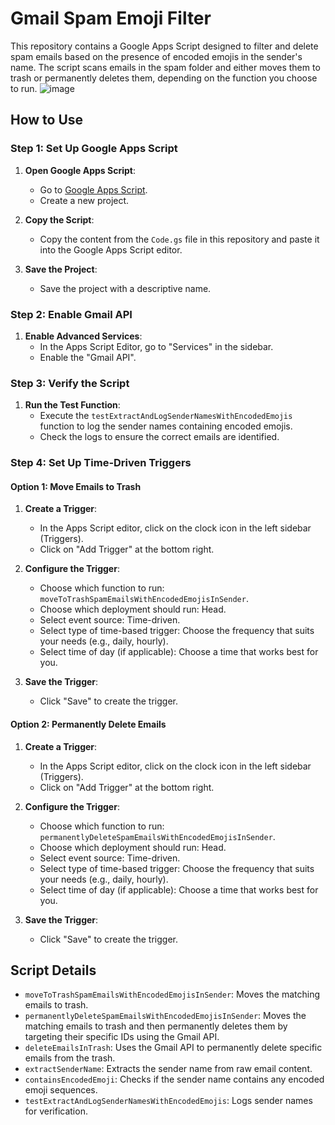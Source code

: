 # Gmail Spam Emoji Filter

This repository contains a Google Apps Script designed to filter and delete spam emails based on the presence of encoded emojis in the sender's name. The script scans emails in the spam folder and either moves them to trash or permanently deletes them, depending on the function you choose to run.
![image](https://github.com/user-attachments/assets/5da4aa12-3d24-44ab-8bb3-cff85857477d)

## How to Use

### Step 1: Set Up Google Apps Script

1. **Open Google Apps Script**:
   - Go to [Google Apps Script](https://script.google.com/).
   - Create a new project.

2. **Copy the Script**:
   - Copy the content from the `Code.gs` file in this repository and paste it into the Google Apps Script editor.

3. **Save the Project**:
   - Save the project with a descriptive name.

### Step 2: Enable Gmail API

1. **Enable Advanced Services**:
   - In the Apps Script Editor, go to "Services" in the sidebar.
   - Enable the "Gmail API".

### Step 3: Verify the Script

1. **Run the Test Function**:
   - Execute the `testExtractAndLogSenderNamesWithEncodedEmojis` function to log the sender names containing encoded emojis.
   - Check the logs to ensure the correct emails are identified.

### Step 4: Set Up Time-Driven Triggers

#### Option 1: Move Emails to Trash

1. **Create a Trigger**:
   - In the Apps Script editor, click on the clock icon in the left sidebar (Triggers).
   - Click on "Add Trigger" at the bottom right.

2. **Configure the Trigger**:
   - Choose which function to run: `moveToTrashSpamEmailsWithEncodedEmojisInSender`.
   - Choose which deployment should run: Head.
   - Select event source: Time-driven.
   - Select type of time-based trigger: Choose the frequency that suits your needs (e.g., daily, hourly).
   - Select time of day (if applicable): Choose a time that works best for you.

3. **Save the Trigger**:
   - Click "Save" to create the trigger.

#### Option 2: Permanently Delete Emails

1. **Create a Trigger**:
   - In the Apps Script editor, click on the clock icon in the left sidebar (Triggers).
   - Click on "Add Trigger" at the bottom right.

2. **Configure the Trigger**:
   - Choose which function to run: `permanentlyDeleteSpamEmailsWithEncodedEmojisInSender`.
   - Choose which deployment should run: Head.
   - Select event source: Time-driven.
   - Select type of time-based trigger: Choose the frequency that suits your needs (e.g., daily, hourly).
   - Select time of day (if applicable): Choose a time that works best for you.

3. **Save the Trigger**:
   - Click "Save" to create the trigger.

## Script Details

- `moveToTrashSpamEmailsWithEncodedEmojisInSender`: Moves the matching emails to trash.
- `permanentlyDeleteSpamEmailsWithEncodedEmojisInSender`: Moves the matching emails to trash and then permanently deletes them by targeting their specific IDs using the Gmail API.
- `deleteEmailsInTrash`: Uses the Gmail API to permanently delete specific emails from the trash.
- `extractSenderName`: Extracts the sender name from raw email content.
- `containsEncodedEmoji`: Checks if the sender name contains any encoded emoji sequences.
- `testExtractAndLogSenderNamesWithEncodedEmojis`: Logs sender names for verification.
